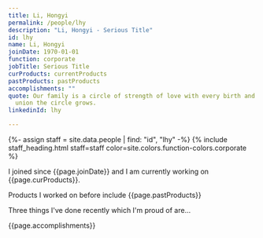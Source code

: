 ```yaml
---
title: Li, Hongyi
permalink: /people/lhy
description: "Li, Hongyi - Serious Title"
id: lhy
name: Li, Hongyi
joinDate: 1970-01-01
function: corporate
jobTitle: Serious Title
curProducts: currentProducts
pastProducts: pastProducts
accomplishments: ""
quote: Our family is a circle of strength of love with every birth and every
  union the circle grows.
linkedinId: lhy

---
```


{%- assign staff = site.data.people | find: "id", "lhy" -%}
{% include staff_heading.html staff=staff color=site.colors.function-colors.corporate %}

<p>I joined since {{page.joinDate}} and I am currently working on {{page.curProducts}}.</p>

<p>Products I worked on before include {{page.pastProducts}}</p>

<p>Three things I've done recently which I'm proud of are...</p>
{{page.accomplishments}}
